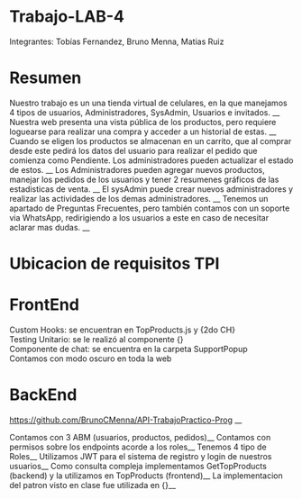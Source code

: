 # Trabajo-LAB-4
Integrantes: Tobías Fernandez, Bruno Menna, Matias Ruiz

# Resumen
Nuestro trabajo es un una tienda virtual de celulares, en la que manejamos 4 tipos de usuarios, Administradores, SysAdmin, Usuarios e invitados. __
Nuestra web presenta una vista pública de los productos, pero requiere loguearse para realizar una compra y acceder a un historial de estas. __
Cuando se eligen los productos se almacenan en un carrito, que al comprar desde este pedirá los datos del usuario para realizar el pedido que comienza como Pendiente. Los administradores pueden actualizar el estado de estos. __
Los Administradores pueden agregar nuevos productos, manejar los pedidos de los usuarios y tener 2 resumenes gráficos de las estadisticas de venta. __
El sysAdmin puede crear nuevos administradores y realizar las actividades de los demas administradores. __
Tenemos un apartado de Preguntas Frecuentes, pero también contamos con un soporte via WhatsApp, redirigiendo a los usuarios a este en caso de necesitar aclarar mas dudas.  __

# Ubicacion de requisitos TPI
# FrontEnd

Custom Hooks: se encuentran en TopProducts.js y {2do CH} <br />
Testing Unitario: se le realizó al componente {} <br />
Componente de chat: se encuentra en la carpeta SupportPopup <br />
Contamos con modo oscuro en toda la web <br />

# BackEnd

https://github.com/BrunoCMenna/API-TrabajoPractico-Prog __

Contamos con 3 ABM (usuarios, productos, pedidos)__
Contamos con permisos sobre los endpoints acorde a los roles__
Tenemos 4 tipo de Roles__
Utilizamos JWT para el sistema de registro y login de nuestros usuarios__
Como consulta compleja implementamos GetTopProducts (backend) y la utilizamos en TopProducts (frontend)__
La implementacion del patron visto en clase fue utilizada en {}__